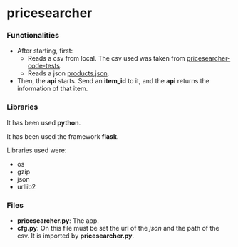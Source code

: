 # pricesearcher

### Functionalities
* After starting, first:
  * Reads a csv from local. The csv used was taken from [pricesearcher-code-tests](https://github.com/pricesearcher-code-tests/python-software-developer).
  * Reads a json [products.json](https://s3-eu-west-1.amazonaws.com/pricesearcher-code-tests/python-software-developer/products.json).
* Then, the **api** starts. Send an **item_id** to it, and the **api** returns the information of that item.


### Libraries
It has been used **python**.

It has been used the framework **flask**.

Libraries used were:
 * os
 * gzip
 * json
 * urllib2


### Files
* **pricesearcher.py**: The app.
* **cfg.py**: On this file must be set the url of the *json* and the path of the csv. It is imported by **pricesearcher.py**.
